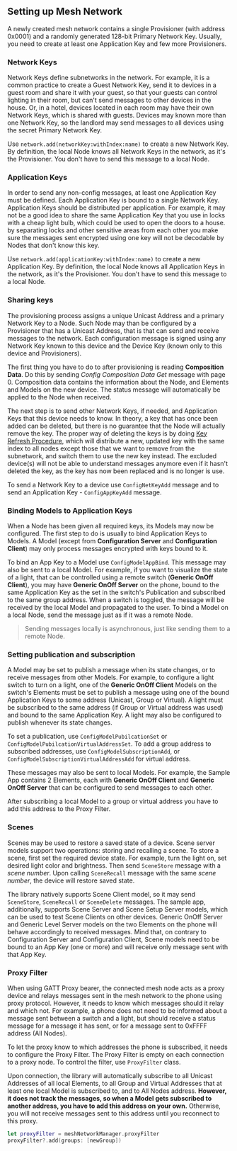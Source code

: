 ## Setting up Mesh Network

A newly created mesh network contains a single Provisioner (with address 0x0001) and a randomly generated 128-bit Primary Network Key. Usually, you need to create at least one Application Key and few more Provisioners.

### Network Keys

Network Keys define subnetworks in the network. For example, it is a common practice to create a Guest Network Key, send it to devices in a guest room and share it with your guest, so that your guests can control lighting in their room, but can't send messages to other devices in the house. Or, in a hotel, devices located in each room may have their own Network Keys, which is shared with guests. Devices may known more than one Network Key, so the landlord may send messages to all devices using the secret Primary Network Key. 

Use `network.add(networkKey:withIndex:name)` to create a new Network Key. By definition, the local Node knows all Network Keys in the network, as it's the Provisioner. You don't have to send this message to a local Node.

### Application Keys

In order to send any non-config messages, at least one Application Key must be defined. Each Application Key is bound to a single Network Key. Application Keys should be distributed per application. For example, it may not be a good idea to share the same Application Key that you use in locks with a cheap light bulb, which could be used to open the doors to a house. by separating locks and other sensitive areas from each other you make sure the messages sent encrypted using one key will not be decodable by Nodes that don't know this key.

Use `network.add(applicationKey:withIndex:name)` to create a new Application Key. By definition, the local Node knows all Application Keys in the network, as it's the Provisioner. You don't have to send this message to a local Node.

### Sharing keys

The provisioning process assigns a unique Unicast Address and a primary Network Key to a Node. Such Node may than be configured by a Provisioner that has a Unicast Address, that is that can send and receive messages to the network. Each configuration message is signed using any Network Key known to this device and the Device Key (known only to this device and Provisioners).

The first thing you have to do to after provisioning is reading **Composition Data**. Do this by sending *Config Composition Data Get* message with page 0. Composition data contains the information about the Node, and Elements and Models on the new device. The status message will automatically be applied to the Node when received.

The next step is to send other Network Keys, if needed, and Application Keys that this device needs to know. In theory, a key that has once been added can be deleted, but there is no guarantee that the Node will actually remove the key. The proper way of deleting the keys is by doing [Key Refresh Procedure](https://github.com/NordicSemiconductor/IOS-nRF-Mesh-Library/pull/314), which will distribute a new, updated key with the same index to all nodes except those that we want to remove from the subnetwork, and switch them to use the new key instead. The excluded device(s) will not be able to understand messages anymore even if it hasn't deleted the key, as the key has now been replaced and is no longer is use.

To send a Network Key to a device use `ConfigNetKeyAdd` message and to send an Application Key - `ConfigAppKeyAdd` message.

### Binding Models to Application Keys

When a Node has been given all required keys, its Models may now be configured. The first step to do is usually to bind Application Keys to Models. A Model (except from **Configuration Server** and **Configuration Client**) may only process messages encrypted with keys bound to it.

To bind an App Key to a Model use `ConfigModelAppBind`. This message may also be sent to a local Model. For example, if you want to visualize the state of a light, that can be controlled using a remote switch (**Generic OnOff Client**), you may have **Generic OnOff Server** on the phone, bound to the same Application Key as the set in the switch's Publication and subscribed to the same group address. When a switch is toggled, the message will be received by the local Model and propagated to the user. To bind a Model on a local Node, send the message just as if it was a remote Node. 

> Sending messages locally is asynchronous, just like sending them to a remote Node.

### Setting publication and subscription

A Model may be set to publish a message when its state changes, or to receive messages from other Models. For example, to configure a light switch to turn on a light, one of the **Generic OnOff Client** Models on the switch's Elements must be set to publish a message using one of the bound Application Keys to some address (Unicast, Group or Virtual). A light must be subscribed to the same address (if Group or Virtual address was used) and bound to the same Application Key. A light may also be configured to publish whenever its state changes.

To set a publication, use `ConfigModelPubilcationSet` or `ConfigModelPubilcationVirtualAddressSet`. To add a group address to subscribed addresses, use `ConfigModelSubscriptionAdd`, or `ConfigModelSubscriptionVirtualAddressAdd` for virtual address.

These messages may also be sent to local Models. For example, the Sample App contains 2 Elements, each with **Generic OnOff Client** and **Generic OnOff Server** that can be configured to send messages to each other.

After subscribing a local Model to a group or virtual address you have to add this address to the Proxy Filter.

### Scenes

Scenes may be used to restore a saved state of a device. Scene server models support two operations: storing and recalling a scene. To store a scene, first set the required device state. For example, turn the light on, set desired light color and brightness. Then send `SceneStore` message with a *scene number*. Upon calling `SceneRecall` message with the same *scene number*, the device will restore saved state.

The library natively supports Scene Client model, so it may send `SceneStore`, `SceneRecall` or `SceneDelete` messages. The sample app, additionally, supports Scene Server and Scene Setup Server models, which can be used to test Scene Clients on other devices. Generic OnOff Server and Generic Level Server models on the two Elements on the phone will behave accordingly to received messages. Mind that, on contrary to Configuration Server and Configuration Client, Scene models need to be bound to an App Key (one or more) and will receive only message sent with that App Key.

### Proxy Filter

When using GATT Proxy bearer, the connected mesh node acts as a proxy device and relays messages sent in the mesh network to the phone using proxy protocol. However, it needs to know which messages should it relay and which not. For example, a phone does not need to be informed about a message sent between a switch and a light, but should receive a status message for a message it has sent, or for a message sent to 0xFFFF address (All Nodes).

To let the proxy know to which addresses the phone is subscribed, it needs to configure the Proxy Filter. The Proxy Filter is empty on each connection to a proxy node. To control the filter, use `ProxyFilter` class.

Upon connection, the library will automatically subscribe to all Unicast Addresses of all local Elements, to all Group and Virtual Addresses that at least one local Model is subscribed to, and to All Nodes address. **However, it does not track the messages, so when a Model gets subscribed to another address, you have to add this address on your own.** Otherwise, you will not receive messages sent to this address until you reconnect to this proxy.

```swift
let proxyFilter = meshNetworkManager.proxyFilter
proxyFilter?.add(groups: [newGroup])
```

